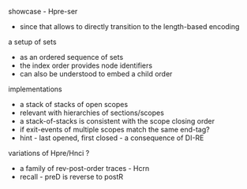 
showcase - Hpre-ser
- since that allows to directly transition
  to the length-based encoding

a setup of sets
- as an ordered sequence of sets
- the index order provides node identifiers
- can also be understood to embed a child order

implementations
- a stack of stacks of open scopes
- relevant with hierarchies of sections/scopes
- a stack-of-stacks is consistent with the scope closing order
- if exit-events of multiple scopes match the same end-tag?
- hint - last opened, first closed - a consequence of DI-RE

variations of Hpre/Hnci ?
- a family of rev-post-order traces - Hcrn
- recall - preD is reverse to postR
